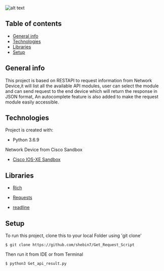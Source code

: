 ![alt text](https://github.com/shebin7/Get_Request_Script/blob/master/GET_API_REQUESTS.gif)

## Table of contents
* [General info](#general-info)
* [Technologies](#technologies)
* [Libraries](#libraries)
* [Setup](#setup)

## General info
This project is based on RESTAPI to request information from Network Device,it will list all the available API modules,
user can select the module and can send request to the end device which will return the response in JSON format,
An autocomplete feature is also added to make the request module easily accessible. 
	
## Technologies
Project is created with:
* Python 3.6.9

Network Device from Cisco Sandbox
* [Cisco IOS-XE Sandbox](https://developer.cisco.com/site/sandbox/)


## Libraries
 * [Rich](https://rich.readthedocs.io/en/latest/)

 * [Requests](https://requests.readthedocs.io/en/master/)

 * [readline](https://docs.python.org/3/library/readline.html)
	
## Setup
To run this project, clone this to your local Folder using 'git clone'

```
$ git clone https://github.com/shebin7/Get_Request_Script
```
Then run it from IDE or from Terminal 
```
$ python3 Get_api_result.py
```

